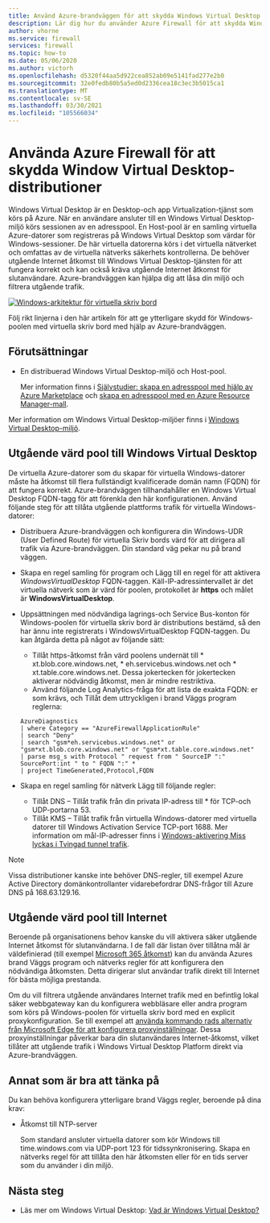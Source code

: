 ```yaml
---
title: Använd Azure-brandväggen för att skydda Windows Virtual Desktop
description: Lär dig hur du använder Azure Firewall för att skydda Windows-distributioner för virtuella datorer
author: vhorne
ms.service: firewall
services: firewall
ms.topic: how-to
ms.date: 05/06/2020
ms.author: victorh
ms.openlocfilehash: d5320f44aa5d922cea852ab09e5141fad277e2b0
ms.sourcegitcommit: 32e0fedb80b5a5ed0d2336cea18c3ec3b5015ca1
ms.translationtype: MT
ms.contentlocale: sv-SE
ms.lasthandoff: 03/30/2021
ms.locfileid: "105566034"
---
```

# <a name="use-azure-firewall-to-protect-window-virtual-desktop-deployments"></a>Använda Azure Firewall för att skydda Window Virtual Desktop-distributioner

Windows Virtual Desktop är en Desktop-och app Virtualization-tjänst som körs på Azure. När en användare ansluter till en Windows Virtual Desktop-miljö körs sessionen av en adresspool. En Host-pool är en samling virtuella Azure-datorer som registreras på Windows Virtual Desktop som värdar för Windows-sessioner. De här virtuella datorerna körs i det virtuella nätverket och omfattas av de virtuella nätverks säkerhets kontrollerna. De behöver utgående Internet åtkomst till Windows Virtual Desktop-tjänsten för att fungera korrekt och kan också kräva utgående Internet åtkomst för slutanvändare. Azure-brandväggen kan hjälpa dig att låsa din miljö och filtrera utgående trafik.

[![Windows-arkitektur ](media/protect-windows-virtual-desktop/windows-virtual-desktop-architecture-diagram.png) för virtuella skriv bord](media/protect-windows-virtual-desktop/windows-virtual-desktop-architecture-diagram.png#lightbox)

Följ rikt linjerna i den här artikeln för att ge ytterligare skydd för Windows-poolen med virtuella skriv bord med hjälp av Azure-brandväggen.

## <a name="prerequisites"></a>Förutsättningar


 - En distribuerad Windows Virtual Desktop-miljö och Host-pool.

   Mer information finns i [Självstudier: skapa en adresspool med hjälp av Azure Marketplace](../virtual-desktop/create-host-pools-azure-marketplace.md) och [skapa en adresspool med en Azure Resource Manager-mall](../virtual-desktop/virtual-desktop-fall-2019/create-host-pools-arm-template.md).

Mer information om Windows Virtual Desktop-miljöer finns i [Windows Virtual Desktop-miljö](../virtual-desktop/environment-setup.md).

## <a name="host-pool-outbound-access-to-windows-virtual-desktop"></a>Utgående värd pool till Windows Virtual Desktop

De virtuella Azure-datorer som du skapar för virtuella Windows-datorer måste ha åtkomst till flera fullständigt kvalificerade domän namn (FQDN) för att fungera korrekt. Azure-brandväggen tillhandahåller en Windows Virtual Desktop FQDN-tagg för att förenkla den här konfigurationen. Använd följande steg för att tillåta utgående plattforms trafik för virtuella Windows-datorer:

- Distribuera Azure-brandväggen och konfigurera din Windows-UDR (User Defined Route) för virtuella Skriv bords värd för att dirigera all trafik via Azure-brandväggen. Din standard väg pekar nu på brand väggen.
- Skapa en regel samling för program och Lägg till en regel för att aktivera *WindowsVirtualDesktop* FQDN-taggen. Käll-IP-adressintervallet är det virtuella nätverk som är värd för poolen, protokollet är **https** och målet är **WindowsVirtualDesktop**.

- Uppsättningen med nödvändiga lagrings-och Service Bus-konton för Windows-poolen för virtuella skriv bord är distributions bestämd, så den har ännu inte registrerats i WindowsVirtualDesktop FQDN-taggen. Du kan åtgärda detta på något av följande sätt:

   - Tillåt https-åtkomst från värd poolens undernät till * xt.blob.core.windows.net, * eh.servicebus.windows.net och * xt.table.core.windows.net. Dessa jokertecken för jokertecken aktiverar nödvändig åtkomst, men är mindre restriktiva.
   - Använd följande Log Analytics-fråga för att lista de exakta FQDN: er som krävs, och Tillåt dem uttryckligen i brand Väggs program reglerna:
   ```
   AzureDiagnostics
   | where Category == "AzureFirewallApplicationRule"
   | search "Deny"
   | search "gsm*eh.servicebus.windows.net" or "gsm*xt.blob.core.windows.net" or "gsm*xt.table.core.windows.net"
   | parse msg_s with Protocol " request from " SourceIP ":" SourcePort:int " to " FQDN ":" *
   | project TimeGenerated,Protocol,FQDN
   ```

- Skapa en regel samling för nätverk Lägg till följande regler:

   - Tillåt DNS – Tillåt trafik från din privata IP-adress till * för TCP-och UDP-portarna 53.
   - Tillåt KMS – Tillåt trafik från virtuella Windows-datorer med virtuella datorer till Windows Activation Service TCP-port 1688. Mer information om mål-IP-adresser finns i [Windows-aktivering Miss lyckas i Tvingad tunnel trafik](/troubleshoot/azure/virtual-machines/custom-routes-enable-kms-activation#solution).

> [!NOTE]
> Vissa distributioner kanske inte behöver DNS-regler, till exempel Azure Active Directory domänkontrollanter vidarebefordrar DNS-frågor till Azure DNS på 168.63.129.16.

## <a name="host-pool-outbound-access-to-the-internet"></a>Utgående värd pool till Internet

Beroende på organisationens behov kanske du vill aktivera säker utgående Internet åtkomst för slutanvändarna. I de fall där listan över tillåtna mål är väldefinierad (till exempel [Microsoft 365 åtkomst](/microsoft-365/enterprise/microsoft-365-ip-web-service)) kan du använda Azures brand Väggs program och nätverks regler för att konfigurera den nödvändiga åtkomsten. Detta dirigerar slut användar trafik direkt till Internet för bästa möjliga prestanda.

Om du vill filtrera utgående användares Internet trafik med en befintlig lokal säker webbgateway kan du konfigurera webbläsare eller andra program som körs på Windows-poolen för virtuella skriv bord med en explicit proxykonfiguration. Se till exempel att [använda kommando rads alternativ från Microsoft Edge för att konfigurera proxyinställningar](/deployedge/edge-learnmore-cmdline-options-proxy-settings). Dessa proxyinställningar påverkar bara din slutanvändares Internet-åtkomst, vilket tillåter att utgående trafik i Windows Virtual Desktop Platform direkt via Azure-brandväggen.

## <a name="additional-considerations"></a>Annat som är bra att tänka på

Du kan behöva konfigurera ytterligare brand Väggs regler, beroende på dina krav:

- Åtkomst till NTP-server

   Som standard ansluter virtuella datorer som kör Windows till time.windows.com via UDP-port 123 för tidssynkronisering. Skapa en nätverks regel för att tillåta den här åtkomsten eller för en tids server som du använder i din miljö.


## <a name="next-steps"></a>Nästa steg

- Läs mer om Windows Virtual Desktop: [Vad är Windows Virtual Desktop?](../virtual-desktop/overview.md)